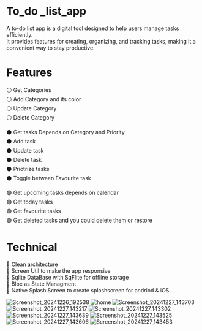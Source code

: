 # To_do _list_app
A to-do list app is a digital tool designed to help users manage tasks efficiently.<br> It provides features for creating, organizing, and tracking tasks, making it a convenient way to stay productive.
# Features

⚪ Get Categories <br>
⚪ Add Category and its color <br>
⚪ Update Category <br>
⚪ Delete Category <br>

⚫ Get tasks Depends on Category and Priority <br>
⚫ Add task <br>
⚫ Update task <br>
⚫ Delete task <br>
⚫ Priotrize tasks <br>
⚫ Toggle between Favourite task <br>

🟢 Get upcoming tasks depends on calendar <br>
🟢 Get today tasks <br>
🟢 Get favourite tasks <br>
🟢 Get deleted tasks and you could delete them or restore <br>

# Technical
🔵 Clean architecture  <br>
 🔵 Screen Util to make the app responsive <br>
🔵 Sqlite DataBase with SqFlite for offline storage <br>
🔵 Bloc as State Managment <br>
🔵 Native Splash Screen to create splashscreen for andriod & iOS <br>



![Screenshot_20241226_192538](https://github.com/user-attachments/assets/fbc09ca9-9b60-4a98-9b88-45aae56fcb93)
![home](https://github.com/user-attachments/assets/9d0be4c2-900b-4544-b0c6-7e773b627fe5)
![Screenshot_20241227_143703](https://github.com/user-attachments/assets/93a1fbc7-65b1-4bf5-aec8-d3ea1ebaa50c)
![Screenshot_20241227_143217](https://github.com/user-attachments/assets/b33bb1f3-ebe2-42af-9d48-c4d4e1140422)
![Screenshot_20241227_143302](https://github.com/user-attachments/assets/16047078-8a08-485e-b68c-40b377f7c52c)
![Screenshot_20241227_143639](https://github.com/user-attachments/assets/82c61c68-39e3-4973-a2de-fc4ca92b749e)
![Screenshot_20241227_143525](https://github.com/user-attachments/assets/f3546ff0-ea38-4edf-960a-d143cb14d936)
![Screenshot_20241227_143606](https://github.com/user-attachments/assets/b43d2daa-4177-49dc-a99e-77137916f8bd)
![Screenshot_20241227_143453](https://github.com/user-attachments/assets/1334f185-0ae2-411d-93b5-9a0ca745f3b6)



